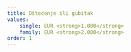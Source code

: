 ```yaml
---
title: Oštećenje ili gubitak
values:
    single: EUR <strong>1.000</strong>
    family: EUR <strong>2.000</strong>
order: 1
---
```

